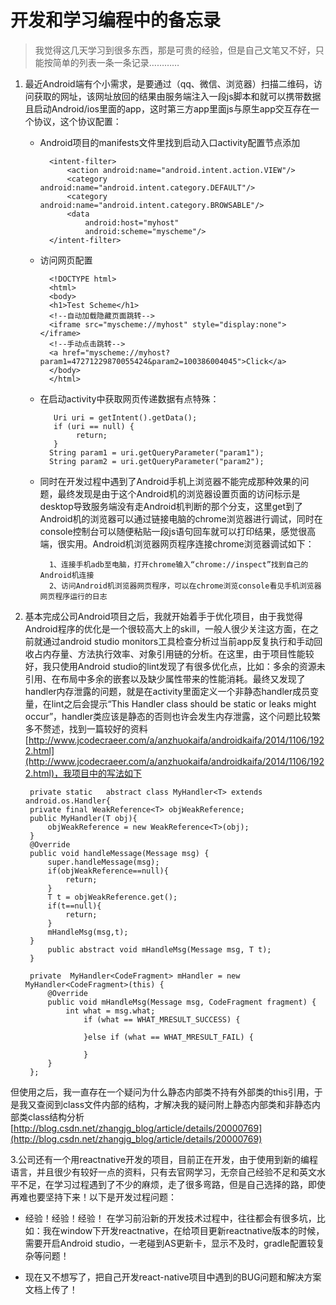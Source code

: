 
# 开发和学习编程中的备忘录 #
> 我觉得这几天学习到很多东西，那是可贵的经验，但是自己文笔又不好，只能按简单的列表一条一条记录…………

1. 最近Android端有个小需求，是要通过（qq、微信、浏览器）扫描二维码，访问获取的网址，该网址放回的结果由服务端注入一段js脚本和就可以携带数据且启动Android/ios里面的app，这时第三方app里面js与原生app交互存在一个协议，这个协议配置：

	- Android项目的manifests文件里找到启动入口activity配置节点添加
	
			<intent-filter>
                <action android:name="android.intent.action.VIEW"/>
                <category android:name="android.intent.category.DEFAULT"/>
                <category android:name="android.intent.category.BROWSABLE"/>
                <data
                    android:host="myhost"
                    android:scheme="myscheme"/>
            </intent-filter>	

	- 访问网页配置
	
			<!DOCTYPE html>
			<html>  
			<body>
			<h1>Test Scheme</h1> 
			<!--自动加载隐藏页面跳转-->
			<iframe src="myscheme://myhost" style="display:none"></iframe>
			<!--手动点击跳转-->
			<a href="myscheme://myhost?param1=47271229870055424&param2=100386004045">Click</a>
			</body>  
			</html>
	
	 
	- 在启动activity中获取网页传递数据有点特殊：
	
		  	 Uri uri = getIntent().getData();
       		 if (uri == null) {
          		  return;
       		 }
            String param1 = uri.getQueryParameter("param1");
            String param2 = uri.getQueryParameter("param2");

	- 同时在开发过程中遇到了Android手机上浏览器不能完成那种效果的问题，最终发现是由于这个Android机的浏览器设置页面的访问标示是desktop导致服务端没有走Android机判断的那个分支，这里get到了Android机的浏览器可以通过链接电脑的chrome浏览器进行调试，同时在console控制台可以随便粘贴一段js语句回车就可以打印结果，感觉很高端，很实用。Android机浏览器网页程序连接chrome浏览器调试如下：
	
			1、连接手机adb至电脑，打开chrome输入“chrome://inspect”找到自己的Android机连接
			2、访问Android机浏览器网页程序，可以在chrome浏览console看见手机浏览器网页程序运行的日志
			
	
2. 基本完成公司Android项目之后，我就开始着手于优化项目，由于我觉得Android程序的优化是一个很较高大上的skill，一般人很少关注这方面，在之前就通过android studio monitors工具检查分析过当前app反复执行和手动回收占内存量、方法执行效率、对象引用链的分析。在这里，由于项目性能较好，我只使用Android studio的lint发现了有很多优化点，比如：多余的资源未引用、在布局中多余的嵌套以及缺少属性带来的性能消耗。最终又发现了handler内存泄露的问题，就是在activity里面定义一个非静态handler成员变量，在lint之后会提示“This Handler class should be static or leaks might occur”，handler类应该是静态的否则也许会发生内存泄露，这个问题比较繁多不赘述，找到一篇较好的资料[http://www.jcodecraeer.com/a/anzhuokaifa/androidkaifa/2014/1106/1922.html](http://www.jcodecraeer.com/a/anzhuokaifa/androidkaifa/2014/1106/1922.html)，我项目中的写法如下

		private static   abstract class MyHandler<T> extends android.os.Handler{
        private final WeakReference<T> objWeakReference;
        public MyHandler(T obj){
            objWeakReference = new WeakReference<T>(obj);
        }
        @Override
        public void handleMessage(Message msg) {
            super.handleMessage(msg);
            if(objWeakReference==null){
                return;
            }
            T t = objWeakReference.get();
            if(t==null){
                return;
            }
            mHandleMsg(msg,t);
        }
        	public abstract void mHandleMsg(Message msg, T t);
	    }

	    private  MyHandler<CodeFragment> mHandler = new MyHandler<CodeFragment>(this) {
	        @Override
	        public void mHandleMsg(Message msg, CodeFragment fragment) {
	            int what = msg.what;
	                if (what == WHAT_MRESULT_SUCCESS) {
	                   
	                }else if (what == WHAT_MRESULT_FAIL) {
	                 
	                }
	        }
	    };
但使用之后，我一直存在一个疑问为什么静态内部类不持有外部类的this引用，于是我又查阅到class文件内部的结构，才解决我的疑问附上静态内部类和非静态内部类class结构分析[http://blog.csdn.net/zhangjg_blog/article/details/20000769](http://blog.csdn.net/zhangjg_blog/article/details/20000769)

3.公司还有一个用reactnative开发的项目，目前正在开发，由于使用到新的编程语言，并且很少有较好一点的资料，只有去官网学习，无奈自己经验不足和英文水平不足，在学习过程遇到了不少的麻烦，走了很多弯路，但是自己选择的路，即使再难也要坚持下来！以下是开发过程问题：
	
- 经验！经验！经验！ 在学习前沿新的开发技术过程中，往往都会有很多坑，比如：我在window下开发reactnative，在给项目更新reactnative版本的时候，需要开启Android studio，一老碰到AS更新卡，显示不及时，gradle配置较复杂等问题！

- 现在又不想写了，把自己开发react-native项目中遇到的BUG问题和解决方案文档上传了！